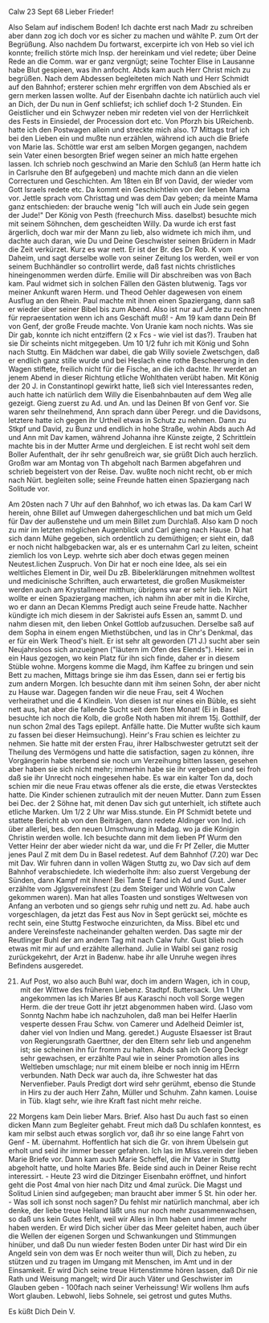  Calw 23 Sept 68
Lieber Frieder!

Also Selam auf indischem Boden! Ich dachte erst nach Madr zu schreiben aber dann zog ich doch vor es sicher zu machen und wählte P. zum Ort der Begrüßung. Also nachdem Du fortwarst, excerpirte ich von Heb so viel ich konnte; freilich störte mich Insp. der hereinkam und viel redete; über Deine Rede an die Comm. war er ganz vergnügt; seine Tochter Elise in Lausanne habe Blut gespieen, was ihn anfocht. Abds kam auch Herr Christ mich zu begrüßen. Nach dem Abdessen begleiteten mich Nath und Herr Schmidt auf den Bahnhof; ersterer schien mehr ergriffen von dem Abschied als er gern merken lassen wollte. Auf der Eisenbahn dachte ich natürlich auch viel an Dich, der Du nun in Genf schliefst; ich schlief doch 1-2 Stunden. Ein Geistlicher und ein Schwyzer neben mir redeten viel von der Herrlichkeit des Fests in Einsiedel, der Procession dort etc. Von Pforzh bis UReichenb. hatte ich den Postwagen allein und streckte mich also. 17 Mittags traf ich bei den Lieben ein und mußte nun erzählen, während ich auch die Briefe von Marie las. Schöttle war erst am selben Morgen gegangen, nachdem sein Vater einen besorgten Brief wegen seiner an mich hatte ergehen lassen. Ich schrieb noch geschwind an Marie den Schluß (an Herm hatte ich in Carlsruhe den Bf aufgegeben) und machte mich dann an die vielen Correcturen und Geschichten. Am 18ten ein Bf von David, der wieder vom Gott Israels redete etc. Da kommt ein Geschichtlein von der lieben Mama vor. Jettle sprach vom Christtag und was dem Dav geben; da meinte Mama ganz entschieden: der brauche wenig "Ich will auch ein Jude sein gegen der Jude!" Der König von Pesth (freechurch Miss. daselbst) besuchte mich mit seinem Söhnchen, dem gescheidten Willy. Da wurde ich erst fast ärgerlich, doch war mir der Mann zu lieb, also widmete ich mich ihm, und dachte auch daran, wie Du und Deine Geschwister seinen Brüdern in Madr die Zeit verkürzet. Kurz es war nett. Er ist der Br. des Dr Rob. K vom Daheim, und sagt derselbe wolle von seiner Zeitung los werden, weil er von seinem Buchhändler so controllirt werde, daß fast nichts christliches hineingenommen werden dürfe. Emilie will Dir abschreiben was von Bach kam. Paul widmet sich in solchen Fällen den Gästen blutwenig. Tags vor meiner Ankunft waren Herm. und Theod Oehler dagewesen von einem Ausflug an den Rhein. Paul machte mit ihnen einen Spaziergang, dann saß er wieder über seiner Bibel bis zum Abend. Also ist nur auf Jette zu rechnen für repraesentation wenn ich ans Geschäft muß! - Am 19 kam dann Dein Bf von Genf, der große Freude machte. Von Uranie kam noch nichts. Was sie Dir gab, konnte ich nicht entziffern (2 x Fcs - wie viel ist das?). Trauben hat sie Dir scheints nicht mitgegeben. Um 10 1/2 fuhr ich mit König und Sohn nach Stuttg. Ein Mädchen war dabei, die gab Willy soviele Zwetschgen, daß er endlich ganz stille wurde und bei Heslach eine rothe Bescheerung in den Wagen stiftete, freilich nicht für die Fische, an die ich dachte. Ihr werdet an jenem Abend in dieser Richtung etliche Wohlthaten verübt haben. Mit König der 20 J. in Constantinopl gewirkt hatte, ließ sich viel Interessantes reden, auch hatte ich natürlich dem Willy die Eisenbahnbauten auf dem Weg alle gezeigt. Gieng zuerst zu Ad. und An. und las Deinen Bf von Genf vor. Sie waren sehr theilnehmend, Ann sprach dann über Peregr. und die Davidsons, letztere hatte ich gegen ihr Urtheil etwas in Schutz zu nehmen. Dann zu Stkpf und David, zu Bunz und endlich in hohe Straße, wohin Abds auch Ad und Ann mit Dav kamen, während Johanna ihre Künste zeigte, 2 Schrittlein machte bis in der Mutter Arme und dergleichen. E ist recht wohl seit dem Boller Aufenthalt, der ihr sehr genußreich war, sie grüßt Dich auch herzlich. Großm war am Montag von Th abgeholt nach Barmen abgefahren und schrieb begeistert von der Reise. Dav. wußte noch nicht recht, ob er mich nach Nürt. begleiten solle; seine Freunde hatten einen Spaziergang nach Solitude vor.

Am 20sten nach 7 Uhr auf den Bahnhof, wo ich etwas las. Da kam Carl W herein, ohne Billet auf Umwegen dahergeschlichen und bat mich um Geld für Dav der außenstehe und um mein Billet zum Durchlaß. Also kam D noch zu mir im letzten möglichen Augenblick und Carl gieng nach Hause. D hat sich dann Mühe gegeben, sich ordentlich zu demüthigen; er sieht ein, daß er noch nicht halbgebacken war, als er es unternahm Carl zu leiten, scheint ziemlich los von Leyp. wehrte sich aber doch etwas gegen meinen Neutest.lichen Zuspruch. Von Dir hat er noch eine Idee, als sei ein weltliches Element in Dir, weil Du zB. Bibelerklärungen mitnehmen wolltest und medicinische Schriften, auch erwartetest, die großen Musikmeister werden auch am Krystallmeer mitthun; übrigens war er sehr lieb. In Nürt wollte er einen Spaziergang machen, ich nahm ihn aber mit in die Kirche, wo er dann an Decan Klemms Predigt auch seine Freude hatte. Nachher kündigte ich mich diesem in der Sakristei aufs Essen an, sammt D. und nahm diesen mit, den lieben Onkel Gottlob aufzusuchen. Derselbe saß auf dem Sopha in einem engen Miethstübchen, und las in Chr's Denkmal, das er für ein Werk Theod's hielt. Er ist sehr alt geworden (71 J.) sucht aber sein Neujahrsloos sich anzueignen ("läutern im Ofen des Elends"). Heinr. sei in ein Haus gezogen, wo kein Platz für ihn sich finde, daher er in diesem Stüble wohne. Morgens komme die Magd, ihm Kaffee zu bringen und sein Bett zu machen, Mittags bringe sie ihm das Essen, dann sei er fertig bis zum andern Morgen. Ich besuchte dann mit ihm seinen Sohn, der aber nicht zu Hause war. Dagegen fanden wir die neue Frau, seit 4 Wochen verheirathet und die 4 Kindlein. Von diesen ist nur eines ein Büble, es sieht nett aus, hat aber die fallende Sucht seit dem 5ten Monat! (Ei in Basel besuchte ich noch die Kolb, die große Noth haben mit ihrem 15j. Gotthilf, der nun schon 2mal des Tags epilept. Anfälle hatte. Die Mutter wußte sich kaum zu fassen bei dieser Heimsuchung). Heinr's Frau schien es leichter zu nehmen. Sie hatte mit der ersten Frau, ihrer Halbschwester getrutzt seit der Theilung des Vermögens und hatte die satisfaction, sagen zu können, ihre Vorgängerin habe sterbend sie noch um Verzeihung bitten lassen, gesehen aber haben sie sich nicht mehr; immerhin habe sie ihr vergeben und sei froh daß sie ihr Unrecht noch eingesehen habe. Es war ein kalter Ton da, doch schien mir die neue Frau etwas offener als die erste, die etwas Verstecktes hatte. Die Kinder schienen zutraulich mit der neuen Mutter. Dann zum Essen bei Dec. der 2 Söhne hat, mit denen Dav sich gut unterhielt, ich stiftete auch etliche Marken. Um 1/2 2 Uhr war Miss.stunde. Ein Pf Schmidt betete und stattete Bericht ab von den Beiträgen, dann redete Aldinger von Ind. ich über allerlei, bes. den neuen Umschwung in Madag. wo ja die Königin Christin werden wolle. Ich besuchte dann mit dem lieben Pf Wurm den Vetter Heinr der aber wieder nicht da war, und die Fr Pf Zeller, die Mutter jenes Paul Z mit dem Du in Basel redetest. Auf dem Bahnhof (7.20) war Dec mit Dav. Wir fuhren dann in vollen Wägen Stuttg zu, wo Dav sich auf dem Bahnhof verabschiedete. Ich wiederholte ihm: also zuerst Vergebung der Sünden, dann Kampf mit ihnen! Bei Tante E fand ich Ad und Gust. Jener erzählte vom Jglgsvereinsfest (zu dem Steiger und Wöhrle von Calw gekommen waren). Man hat alles Toasten und sonstiges Weltwesen von Anfang an verboten und so giengs sehr ruhig und nett zu. Ad. habe auch vorgeschlagen, da jetzt das Fest aus Nov in Sept gerückt sei, möchte es recht sein, eine Stuttg Festwoche einzurichten, da Miss. Bibel etc und andere Vereinsfeste nacheinander gehalten werden. Das sagte mir der Reutlinger Buhl der am andern Tag mit nach Calw fuhr. Gust blieb noch etwas mit mir auf und erzählte allerhand. Julie in Waibl sei ganz rosig zurückgekehrt, der Arzt in Badenw. habe ihr alle Unruhe wegen ihres Befindens ausgeredet.

21. Auf Post, wo also auch Buhl war, doch im andern Wagen, ich in coup‚ mit der Wittwe des früheren Liebenz. Stadtpf. Buttersack. Um 1 Uhr angekommen las ich Maries Bf aus Karaschi noch voll Sorge wegen Herm. die der treue Gott ihr jetzt abgenommen haben wird. (Jaso vom Sonntg Nachm habe ich nachzuholen, daß man bei Helfer Haerlin vesperte dessen Frau Schw. von Camerer und Adelheid Deimler ist, daher viel von Indien und Mang. geredet.) Auguste Elsaesser ist Braut von Regierungsrath Gaerttner, der den Eltern sehr lieb und angenehm ist; sie scheinen ihn für fromm zu halten. Abds sah ich Georg Deckgr sehr gewachsen, er erzählte Paul wie in seiner Promotion alles ins Weltleben umschlage; nur mit einem bleibe er noch innig im HErrn verbunden. Nath Deck war auch da, ihre Schwester hat das Nervenfieber. Pauls Predigt dort wird sehr gerühmt, ebenso die Stunde in Hirs zu der auch Herr Zahn, Müller und Schuhm. Zahn kamen. Louise in Tüb. klagt sehr, wie ihre Kraft fast nicht mehr reiche.

22 Morgens kam Dein lieber Mars. Brief. Also hast Du auch fast so einen dicken Mann zum Begleiter gehabt. Freut mich daß Du schlafen konntest, es kam mir selbst auch etwas sorglich vor, daß ihr so eine lange Fahrt von Genf - M. übernahmt. Hoffentlich hat sich die Gr. von ihrem Übelsein gut erholt und seid ihr immer besser gefahren. Ich las im Miss.verein der lieben Marie Briefe vor. Dann kam auch Marie Scheffel, die ihr Vater in Stuttg abgeholt hatte, und holte Maries Bfe. Beide sind auch in Deiner Reise recht interessirt. - Heute 23 wird die Ditzinger Eisenbahn eröffnet, und hinfort geht die Post 4mal von hier nach Ditz und 4mal zurück. Die Magst und Solitud Linien sind aufgegeben; man braucht aber immer 5 St. hin oder her. - Was soll ich sonst noch sagen? Du fehlst mir natürlich manchmal, aber ich denke, der liebe treue Heiland läßt uns nur noch mehr zusammenwachsen, so daß uns kein Gutes fehlt, weil wir Alles in Ihm haben und immer mehr haben werden. Er wird Dich sicher über das Meer geleitet haben, auch über die Wellen der eigenen Sorgen und Schwankungen und Stimmungen hinüber, und daß Du nun wieder festen Boden unter Dir hast wird Dir ein Angeld sein von dem was Er noch weiter thun will, Dich zu heben, zu stützen und zu tragen im Umgang mit Menschen, im Amt und in der Einsamkeit. Er wird Dich seine treue Hirtenstimme hören lassen, daß Dir nie Rath und Weisung mangelt; wird Dir auch Väter und Geschwister im Glauben geben - 100fach nach seiner Verheissung! Wir wollens Ihm aufs Wort glauben. Lebwohl, liebs Sohnele, sei getrost und gutes Muths.

 Es küßt Dich Dein V.

